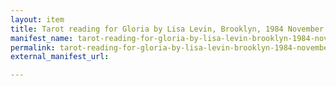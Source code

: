 ```yaml
---
layout: item
title: Tarot reading for Gloria by Lisa Levin, Brooklyn, 1984 November 30
manifest_name: tarot-reading-for-gloria-by-lisa-levin-brooklyn-1984-november-30
permalink: tarot-reading-for-gloria-by-lisa-levin-brooklyn-1984-november-30
external_manifest_url: 

---
```

<!-- Add an essay or interpretive material below this line,
using HTML or markdown.  Do not modify this file above this line -->
